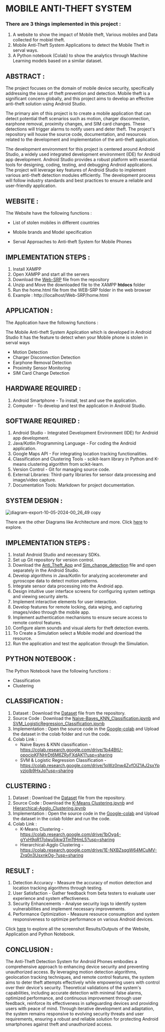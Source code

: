 # MOBILE ANTI-THEFT SYSTEM

### There are 3 things implemented in this project :
1. A website to show the impact of Mobile theft, Various mobiles and Data collected for mobiel theft.
2. Mobile Anti-Theft System Applications to detect the Mobile Theft in serval ways.
3. A Python notebook (Colab) to show the analytics through Machine Learning models based on a similar dataset.

## ABSTRACT :

The project focuses on the domain of mobile device security, specifically addressing the issue of theft prevention and detection. Mobile theft is a significant concern globally, and this project aims to develop an effective anti-theft solution using Android Studio.

The primary aim of this project is to create a mobile application that can detect potential theft scenarios such as motion, charger disconnection, earphone removal, proximity changes, and SIM card changes. These detections will trigger alarms to notify users and deter theft. The project's repository will house the source code, documentation, and resources related to the development and implementation of the anti-theft application.

The development environment for this project is centered around Android Studio, a widely used integrated development environment (IDE) for Android app development. Android Studio provides a robust platform with essential tools for designing, coding, testing, and debugging Android applications. The project will leverage key features of Android Studio to implement various anti-theft detection modules efficiently. The development process will follow industry standards and best practices to ensure a reliable and user-friendly application.

## WEBSITE :

The Website have the following functions :

- List of stolen mobiles in different countries
* Mobile brands and Model specification
+ Serval Approaches to Anti-theft System for Mobile Phones

## IMPLEMENTATION STEPS :
1. Install XAMPP
2. Open XAMPP and start all the servers
3. Download the [Web-SRP](Web-SRP.zip) file from the repository
4. Unzip and Move the downloaded file to the XAMPP **htdocs** folder
5. Run the home.html file from the WEB-SRP folder in the web browser
6. Example : http://localhost/Web-SRP/home.html

## APPLICATION :

The Application have the following functions :

The Mobile Anti-theft System Application which is developed in Android Studio 
It has the feature to detect when your Mobile phone is stolen in serval ways
- Motion Detection
- Charger Disconnection Detection
- Earphone Removal Detection
- Proximity Sensor Monitoring
- SIM Card Change Detection

## HARDWARE REQUIRED :

1. Android Smartphone - To install, test and use the application.
2. Computer - To develop and test the application in Android Studio.

## SOFTWARE REQUIRED :

1. Android Studio - Integrated Development Environment (IDE) for Android app development.
2. Java/Kotlin Programming Language - For coding the Android application.
3. Google Maps API - For integrating location tracking functionalities.
4. Classification and Clustering Tools - scikit-learn library in Python and K-means clustering algorithm from scikit-learn.
5. Version Control - Git for managing source code.
6. External Libraries: Third-party libraries for sensor data processing and image/video capture.
7. Documentation Tools: Markdown for project documentation.

## SYSTEM DESIGN :

![diagram-export-10-05-2024-00_26_49 copy](https://github.com/JagadeeshR14/MobileAnti-theftSystem/assets/139132404/ed988464-7480-4277-a9a1-ca48eb1b6bc0)

There are the other Diagrams like Architecture and more. Click [here](Diagram) to explore.

## IMPLEMENTATION STEPS :

1. Install Android Studio and necessary SDKs.
2. Set up Git repository for version control.
3. Download the [Anti_Theft_App](Anti_Theft_App) and [Sim_change_detection](Sim_change_detection) file and open separately in the Android Studio.
4. Develop algorithms in Java/Kotlin for analyzing accelerometer and gyroscope data to detect motion patterns.
5. Integrate sensor data processing into the Android app.
6. Design intuitive user interface screens for configuring system settings and viewing security alerts.
7. Implement interactive elements for user interaction.
8. Develop features for remote locking, data wiping, and capturing images/video through the mobile app.
9. Implement authentication mechanisms to ensure secure access to remote control features.
10. Configure alarm sounds and visual alerts for theft detection events.
11. To Create a Simulation select a Mobile model and download the resource.
12. Run the application and test the application through the Simulation.

## PYTHON NOTEBOOK :

The Python Notebook have the following functions :
- Classification
- Clustering

## CLASSIFICATION :

1. Dataset : Download the [Dataset](PY_Colab/Dataset) file from the repository.
2. Source Code : Download the [Naive-Bayes_KNN_Classification.ipynb](PY_Colab/Naive-Bayes_KNN_Classification.ipynb) and [SVM_LogisticRegression_Classification.ipynb](PY_Colab/SVM_LogisticRegression_Classification.ipynb)
3. Implementation : Open the source code in the [Google-colab](https://colab.research.google.com) and Upload the dataset in the colab folder and run the code.
4. Colab Link :
    + Naive Bayes & KNN classification - https://colab.research.google.com/drive/1b44BtU-opocioKFNHrDt6M6ZRyFXdAK1?usp=sharing
    + SVM & Logistic Regression Classification - https://colab.research.google.com/drive/1qWz0nw4ZvfOlZ1AJ2sxYpvzjoIb9HxJq?usp=sharing

## CLUSTERING :

1. Dataset : Download the [Dataset](PY_Colab/Dataset) file from the repository.
2. Source Code : Download the [K-Means Clustering.ipynb](PY_Colab/K-Means_Clustering.ipynb) and [Hierarchical-Agglo_Clustering.ipynb](PY_Colab/Hierarchical-Agglo_Clustering.ipynb)
3. Implementation : Open the source code in the [Google-colab](https://colab.research.google.com) and Upload the dataset in the colab folder and run the code.
4. Colab Link :
   + K-Means Clustering - https://colab.research.google.com/drive/1bOyg4-gYxH9qR17oIwu5ikw3TmTtHmL5?usp=sharing
   + Hierarchical-Agglo Clustering - https://colab.research.google.com/drive/1E-NXBZsqgW64MCuMV-Zrq0n3UsxnkOg-?usp=sharing

## RESULT :

1. Detection Accuracy - Measure the accuracy of motion detection and location tracking algorithms through testing.
2. User Satisfaction - Gather feedback from beta testers to evaluate user experience and system effectiveness.
3. Security Enhancements - Analyse security logs to identify system vulnerabilities and implement necessary improvements.
4. Performance Optimization - Measure resource consumption and system responsiveness to optimize performance on various Android devices.

Click [here](Result) to explore all the screenshot Results/Outputs of the Website, Application and Python Notebook.

## CONCLUSION :

The Anti-Theft Detection System for Android Phones embodies a comprehensive approach to enhancing device security and preventing unauthorized access. By leveraging motion detection algorithms, geolocation tracking techniques, and remote control features, the system aims to deter theft attempts effectively while empowering users with control over their device's security. Theoretical validations of the system's capabilities, including accurate detection with minimal false alarms, optimized performance, and continuous improvement through user feedback, reinforce its effectiveness in safeguarding devices and providing users with peace of mind. Through iterative development and adaptation, the system remains responsive to evolving security threats and user requirements, ensuring a robust and reliable solution for protecting Android smartphones against theft and unauthorized access.

